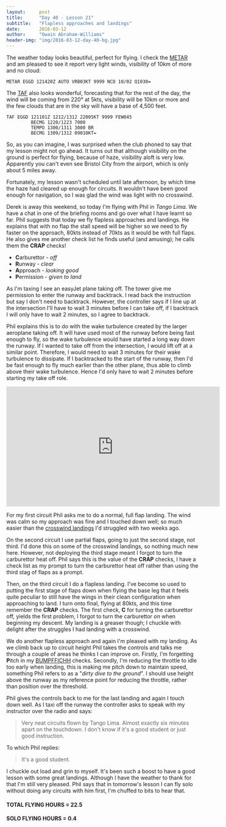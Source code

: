 ```yaml
---
layout:     post
title:      "Day 40 - Lesson 21"
subtitle:   "Flapless approaches and landings"
date:       2016-03-12
author:     "Owain Abraham-Williams"
header-img: "img/2016-03-12-day-40-bg.jpg"
---
```


The weather today looks beautiful, perfect for flying. I check the [METAR](/2015/07/12/day-4/)
and am pleased to see it report very light winds, visibility of 10km of more and no cloud:

    METAR EGGD 121420Z AUTO VRB03KT 9999 NCD 10/02 Q1030=

The [TAF](/2015/07/12/day-4/) also looks wonderful, forecasting that for the rest of the
day, the wind will be coming from 220&deg; at 5kts, visibility will be 10km or more and
the few clouds that are in the sky will have a base of 4,500 feet.

    TAF EGGD 121101Z 1212/1312 22005KT 9999 FEW045
             BECMG 1220/1223 7000
             TEMPO 1300/1311 3000 BR
             BECMG 1309/1312 09010KT=

So, as you can imagine, I was surprised when the club phoned to say that my lesson might
not go ahead. It turns out that although visibility on the ground is perfect for flying,
because of haze, visibility aloft is very low. Apparently you can't even see Bristol City
from the airport, which is only about 5 miles away.

Fortunately, my lesson wasn't scheduled until late afternoon, by which time the haze had
cleared up enough for circuits. It wouldn't have been good enough for navigation, so I was
glad the wind was light with no crosswind.

Derek is away this weekend, so today I'm flying with Phil in *Tango Lima*. We have a chat
in one of the briefing rooms and go over what I have learnt so far. Phil suggests that
today we fly flapless approaches and landings. He explains that with no flap the stall
speed will be higher so we need to fly faster on the approach, 80kts instead of 70kts as
it would be with full flaps. He also gives me another check list he finds useful (and
amusing); he calls them the **CRAP** checks!

 * **C**arburettor - *off*
 * **R**unway - *clear*
 * **A**pproach - *looking good*
 * **P**ermission - *given to land*

As I'm taxing I see an easyJet plane taking off. The tower give me permission to enter the
runway and backtrack. I read back the instruction but say I don't need to backtrack.
However, the controller says if I line up at the intersection I'll have to wait 3 minutes
before I can take off, if I backtrack I will only have to wait 2 minutes, so I agree to
backtrack.

Phil explains this is to do with the wake turbulence created by the larger aeroplane
taking off. It will have used most of the runway before being fast enough to fly, so the
wake turbulence would have started a long way down the runway. If I wanted to take off
from the intersection, I would lift off at a similar point. Therefore, I would need to
wait 3 minutes for their wake turbulence to dissipate. If I backtracked to the start of
the runway, then I'd be fast enough to fly much earlier than the other plane, thus able to
climb above their wake turbulence. Hence I'd only have to wait 2 minutes before
starting my take off role.

<iframe width="560" height="315" src="https://www.youtube.com/embed/C5cH_YV3QLs" frameborder="0" allowfullscreen></iframe>

For my first circuit Phil asks me to do a normal, full flap landing. The wind was calm so
my approach was fine and I touched down well; so much easier than the [crosswind landings](/2016/02/27/day-37-lesson18-circuits-in-crosswind/)
I'd struggled with two weeks ago.

On the second circuit I use partial flaps, going to just the second stage, not third. I'd
done this on some of the crosswind landings, so nothing much new here. However, not
deploying the third stage meant I forgot to turn the carburettor heat off. Phil says this
is the value of the **CRAP** checks, I have a check list as my prompt to turn the
carburettor heat off rather than using the third stag of flaps as a prompt.

Then, on the third circuit I do a flapless landing. I've become so used to putting the
first stage of flaps down when flying the base leg that it feels quite peculiar to still
have the wings in their clean configuration when approaching to land. I turn onto final,
flying at 80kts, and this time remember the **CRAP** checks. The first check, **C** for
turning the carburettor off, yields the first problem, I forgot to turn the carburettor
*on* when beginning my descent. My landing is a greaser though; I chuckle with delight
after the struggles I had landing with a crosswind.

We do another flapless approach and again I'm pleased with my landing. As we climb back up
to circuit height Phil takes the controls and talks me through a couple of areas he thinks
I can improve on. Firstly, I'm forgetting **P**itch in my [BUMPFFICHH](/2015/08/29/day-11-lesson-7/)
checks. Secondly, I'm reducing the throttle to idle too early when landing, this is making
me pitch down to maintain speed, something Phil refers to as a "*dirty dive to the
ground*". I should use height above the runway as my reference point for reducing the
throttle, rather than position over the threshold.

Phil gives the controls back to me for the last landing and again I touch down well. As I
taxi off the runway the controller asks to speak with my instructor over the radio and
says:

> Very neat circuits flown by Tango Lima. Almost exactly six minutes apart on the
> touchdown. I don't know if it's a good student or just good instruction.

To which Phil replies:

> It's a good student.

I chuckle out load and grin to myself. It's been such a boost to have a good lesson with
some great landings. Although I have the weather to thank for that I'm still very pleased.
Phil says that in tomorrow's lesson I can fly solo without doing any circuits with him
first, I'm chuffed to bits to hear that.

#### TOTAL FLYING HOURS = 22.5

#### SOLO FLYING HOURS = 0.4